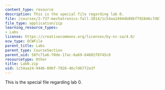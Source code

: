 ```yaml
---
content_type: resource
description: This is the special file regarding lab 0.
file: /courses/2-737-mechatronics-fall-2014/1c54aa24944b89bf792846c7d6772a3f_Lab0.zip
file_type: application/zip
learning_resource_types:
- Labs
license: https://creativecommons.org/licenses/by-nc-sa/4.0/
ocw_type: OCWFile
parent_title: Labs
parent_type: CourseSection
parent_uid: 58fc71a6-70de-17ac-6a69-64602f8745c0
resourcetype: Other
title: Lab0.zip
uid: 1c54aa24-944b-89bf-7928-46c7d6772a3f
---
```

This is the special file regarding lab 0.
